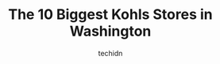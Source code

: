 ---
layout: ampstory
image: https://i0.wp.com/www.depkes.org/wp-content/uploads/2023/06/kohls-0-in-washington-1685968020.jpeg?resize=640,853
author: techidn
featured: false
description: Discover the impressive array of Kohls options in Washington, where you can find 10 of the largest Kohls establishments in the area. From renowned classics to hidden gems, Washington offers 
title: The 10 Biggest Kohls Stores in Washington
cover:
   title: The 10 Biggest Kohls Stores in Washington
   subtitle: Rickpate
   background: https://www.depkes.org/wp-content/uploads/2023/06/kohls-0-in-washington-1685968020.jpeg

pages: 
 - layout: thirds
   top: <h1>#1 Kohls</h1>
   bottom: "<p>This kohls always has parking available which is a big problem at some other locations, the store is clean and well kept. The employees are helpful and friendly.Im edit</p>"
   background: https://www.depkes.org/wp-content/uploads/2023/06/kohls-1-in-washington-1685968020.jpeg
   backgroundblur: true
 - layout: thirds
   top: <h1>#2 Kohls</h1>
   bottom: "<p>17601 NE Union Hill Rd, Redmond, WA 98052, United States</p>"
   background: https://www.depkes.org/wp-content/uploads/2023/06/kohls-2-in-washington-1685968021.jpeg
   cta:
      link: https://www.depkes.org/blog/the-10-biggest-kohls-stores-in-washington/
      text: The 10 Biggest Kohls Stores in Washington
 - layout: thirds
   top: <h1>#3 Kohls</h1>
   bottom: "<p>17001 SE Mill Plain Blvd, Vancouver, WA 98684, United States</p>"
   background: https://www.depkes.org/wp-content/uploads/2023/06/kohls-3-in-washington-1685968022.jpeg
   cta:
      link: https://www.depkes.org/blog/the-10-biggest-kohls-stores-in-washington/
      text: The 10 Biggest Kohls Stores in Washington
 - layout: thirds
   top: <h1>#4 Kohls</h1>
   bottom: "<p>17002 SE 270th Pl, Covington, WA 98042, United States</p>"
   background: https://images.unsplash.com/photo-1533735380053-eb8d0759b24a?ixlib=rb-4.0.3&ixid=MnwxMjA3fDB8MHxwaG90by1wYWdlfHx8fGVufDB8fHx8&auto=format&fit=crop&w=640&h=853&q=80
   cta:
      link: https://www.depkes.org/blog/the-10-biggest-kohls-stores-in-washington/
      text: The 10 Biggest Kohls Stores in Washington
 - layout: thirds
   top: <h1>#5 Kohls</h1>
   bottom: "<p>681 Sleater Kinney Rd SE, Lacey, WA 98503, United States</p>"
   background: https://images.unsplash.com/photo-1484589065579-248aad0d8b13?ixlib=rb-4.0.3&ixid=MnwxMjA3fDB8MHxwaG90by1wYWdlfHx8fGVufDB8fHx8&auto=format&fit=crop&w=640&h=853&q=80
   cta:
      link: https://www.depkes.org/blog/the-10-biggest-kohls-stores-in-washington/
      text: The 10 Biggest Kohls Stores in Washington
 - layout: thirds
   top: <h1>#6 Kohls</h1>
   bottom: "<p>16301 E Broadway Ave, Spokane Valley, WA 99037, United States</p>"
   background: https://images.unsplash.com/photo-1564951434112-64d74cc2a2d7?ixlib=rb-4.0.3&ixid=MnwxMjA3fDB8MHxwaG90by1wYWdlfHx8fGVufDB8fHx8&auto=format&fit=crop&w=640&h=853&q=80
   cta:
      link: https://www.depkes.org/blog/the-10-biggest-kohls-stores-in-washington/
      text: The 10 Biggest Kohls Stores in Washington
 - layout: thirds
   top: <h1>#7 Kohls</h1>
   bottom: "<p>4740 N Division St, Spokane, WA 99207, United States</p>"
   background: https://images.unsplash.com/photo-1567360425618-1594206637d2?ixlib=rb-4.0.3&ixid=MnwxMjA3fDB8MHxwaG90by1wYWdlfHx8fGVufDB8fHx8&auto=format&fit=crop&w=640&h=853&q=80
   cta:
      link: https://www.depkes.org/blog/the-10-biggest-kohls-stores-in-washington/
      text: The 10 Biggest Kohls Stores in Washington
 - layout: thirds
   middle: Continue reading...
   background: https://images.unsplash.com/photo-1536745287225-21d689278fd1?ixlib=rb-4.0.3&ixid=MnwxMjA3fDB8MHxwaG90by1wYWdlfHx8fGVufDB8fHx8&auto=format&fit=crop&w=640&h=853&q=80
   cta:
      link: https://www.depkes.org/blog/the-10-biggest-kohls-stores-in-washington/
      text: The 10 Biggest Kohls Stores in Washington
      
---